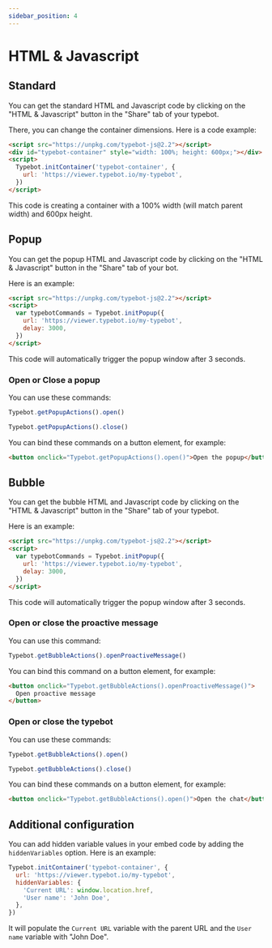 ```yaml
---
sidebar_position: 4
---
```


# HTML & Javascript

## Standard

You can get the standard HTML and Javascript code by clicking on the "HTML & Javascript" button in the "Share" tab of your typebot.

There, you can change the container dimensions. Here is a code example:

```html
<script src="https://unpkg.com/typebot-js@2.2"></script>
<div id="typebot-container" style="width: 100%; height: 600px;"></div>
<script>
  Typebot.initContainer('typebot-container', {
    url: 'https://viewer.typebot.io/my-typebot',
  })
</script>
```

This code is creating a container with a 100% width (will match parent width) and 600px height.

## Popup

You can get the popup HTML and Javascript code by clicking on the "HTML & Javascript" button in the "Share" tab of your bot.

Here is an example:

```html
<script src="https://unpkg.com/typebot-js@2.2"></script>
<script>
  var typebotCommands = Typebot.initPopup({
    url: 'https://viewer.typebot.io/my-typebot',
    delay: 3000,
  })
</script>
```

This code will automatically trigger the popup window after 3 seconds.

### Open or Close a popup

You can use these commands:

```js
Typebot.getPopupActions().open()
```

```js
Typebot.getPopupActions().close()
```

You can bind these commands on a button element, for example:

```html
<button onclick="Typebot.getPopupActions().open()">Open the popup</button>
```

## Bubble

You can get the bubble HTML and Javascript code by clicking on the "HTML & Javascript" button in the "Share" tab of your typebot.

Here is an example:

```html
<script src="https://unpkg.com/typebot-js@2.2"></script>
<script>
  var typebotCommands = Typebot.initPopup({
    url: 'https://viewer.typebot.io/my-typebot',
    delay: 3000,
  })
</script>
```

This code will automatically trigger the popup window after 3 seconds.

### Open or close the proactive message

You can use this command:

```js
Typebot.getBubbleActions().openProactiveMessage()
```

You can bind this command on a button element, for example:

```html
<button onclick="Typebot.getBubbleActions().openProactiveMessage()">
  Open proactive message
</button>
```

### Open or close the typebot

You can use these commands:

```js
Typebot.getBubbleActions().open()
```

```js
Typebot.getBubbleActions().close()
```

You can bind these commands on a button element, for example:

```html
<button onclick="Typebot.getBubbleActions().open()">Open the chat</button>
```

## Additional configuration

You can add hidden variable values in your embed code by adding the `hiddenVariables` option. Here is an example:

```js
Typebot.initContainer('typebot-container', {
  url: 'https://viewer.typebot.io/my-typebot',
  hiddenVariables: {
    'Current URL': window.location.href,
    'User name': 'John Doe',
  },
})
```

It will populate the `Current URL` variable with the parent URL and the `User name` variable with "John Doe".
